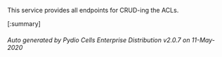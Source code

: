 






This service provides all endpoints for CRUD-ing the ACLs.

[:summary]

###### Auto generated by Pydio Cells Enterprise Distribution v2.0.7 on 11-May-2020
